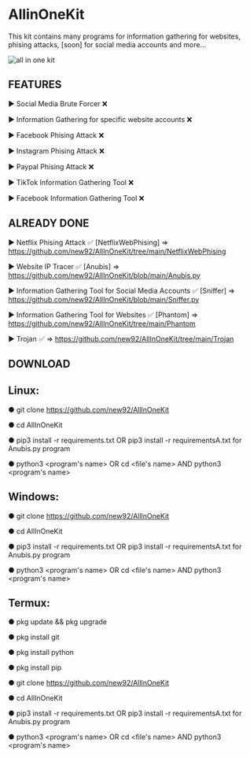 # AllinOneKit
This kit contains many programs for information gathering for websites, phising attacks, [soon] for social media accounts and more...


![all in one kit](https://user-images.githubusercontent.com/94779840/170300287-5b7b9ae4-59b6-4f13-beb7-da4bc30fe67e.png)


## FEATURES

▶ Social Media Brute Forcer :x:

▶ Information Gathering for specific website accounts :x:

▶ Facebook Phising Attack :x:

▶ Instagram Phising Attack :x:             

▶ Paypal Phising Attack :x:

▶ TikTok Information Gathering Tool :x:

▶ Facebook Information Gathering Tool :x:


## ALREADY DONE

▶ Netflix Phising Attack :white_check_mark:  [NetflixWebPhising] ⇒ https://github.com/new92/AllInOneKit/tree/main/NetflixWebPhising

▶ Website IP Tracer :white_check_mark: [Anubis] ⇒ https://github.com/new92/AllInOneKit/blob/main/Anubis.py

▶ Information Gathering Tool for Social Media Accounts :white_check_mark: [Sniffer] ⇒ https://github.com/new92/AllInOneKit/blob/main/Sniffer.py

▶ Information Gathering Tool for Websites :white_check_mark: [Phantom] ⇒ https://github.com/new92/AllInOneKit/tree/main/Phantom

▶ Trojan :white_check_mark: ⇒ https://github.com/new92/AllInOneKit/tree/main/Trojan


## DOWNLOAD 

## Linux:

● git clone https://github.com/new92/AllInOneKit

● cd AllInOneKit

● pip3 install -r requirements.txt    OR     pip3 install -r requirementsA.txt   for Anubis.py program

● python3 <program's name>  OR  cd <file's name>  AND  python3 <program's name>
  

## Windows:

● git clone https://github.com/new92/AllInOneKit
  
● cd AllInOneKit 
  
● pip3 install -r requirements.txt    OR    pip3 install -r requirementsA.txt    for Anubis.py program
  
● python3 <program's name>  OR  cd <file's name>  AND  python3 <program's name>
  
## Termux:
  
● pkg update && pkg upgrade
  
● pkg install git
  
● pkg install python
  
● pkg install pip  
  
● git clone https://github.com/new92/AllInOneKit
  
● cd AllInOneKit 
  
● pip3 install -r requirements.txt    OR    pip3 install -r requirementsA.txt    for Anubis.py program
  
● python3 <program's name>  OR  cd <file's name>  AND  python3 <program's name>  
  
  
